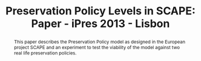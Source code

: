 ---
abstract: This paper describes the Preservation Policy model as designed in the European
  project SCAPE and an experiment to test the viability of the model against two real
  life preservation policies.
creators:
- Elstrøm, Gry
- Sierman, Barbara
- Bechhofer, Sean
- Jones, Catherine
date: null
document_url: https://services.phaidra.univie.ac.at/api/object/o:378055/download
grand_parent: iPRES
institutions: []
keywords:
- digital preservation
- policies
- watch
- planning
- lisbon
landing_page_url: https://phaidra.univie.ac.at/o:378055
language: eng
layout: publication
license: CC BY-SA 2.0 AT
notes_url: null
parent: iPRES 2013
presentation_url: null
size: 657206
source_name: iPRES
title: 'Preservation Policy Levels in SCAPE: Paper - iPres 2013 - Lisbon'
type: paper
year: 2013
---